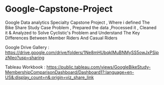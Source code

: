 # Google-Capstone-Project
Google Data analytics Specialty Capstone Project , Where i defined The Bike Share Study Case Problem , Prepared the data ,Processed it , Cleaned it &amp; Analyzed to Solve Cyclistic's Problem and Understand The Key Differences Between Member Riders And Casual Riders

Google Drive Gallery : https://drive.google.com/drive/folders/1Ne8mHUbqkIMuBNMySS5owJxPSipzNIeo?usp=sharing 

Tableau Workbook : https://public.tableau.com/views/GoogleBikeStudy-MembershipComparisonDashboard/Dashboard1?:language=en-US&:display_count=n&:origin=viz_share_link
